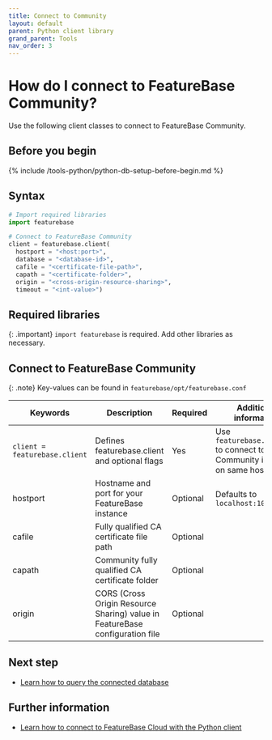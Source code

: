 ```yaml
---
title: Connect to Community
layout: default
parent: Python client library
grand_parent: Tools
nav_order: 3
---
```


# How do I connect to FeatureBase Community?

Use the following client classes to connect to FeatureBase Community.

## Before you begin

{% include /tools-python/python-db-setup-before-begin.md %}

## Syntax

```py
# Import required libraries
import featurebase

# Connect to FeatureBase Community
client = featurebase.client(
  hostport = "<host:port>",
  database = "<database-id>",
  cafile = "<certificate-file-path>",
  capath = "<certificate-folder>",
  origin = "<cross-origin-resource-sharing>",
  timeout = "<int-value>")
```

## Required libraries

{: .important}
`import featurebase` is required. Add other libraries as necessary.

## Connect to FeatureBase Community

{: .note}
Key-values can be found in `featurebase/opt/featurebase.conf`

| Keywords | Description | Required | Additional information |
|---|---|---|---|
| `client = featurebase.client` | Defines featurebase.client and optional flags | Yes | Use `featurebase.client()` to connect to Community instance on same host |
| hostport | Hostname and port for your FeatureBase instance | Optional | Defaults to `localhost:10101` |
| cafile | Fully qualified CA certificate file path | Optional |  |
| capath | Community fully qualified CA certificate folder | Optional |  |
| origin | CORS (Cross Origin Resource Sharing) value in FeatureBase configuration file  | Optional |  |

## Next step

* [Learn how to query the connected database](/docs/tools/python-client-library/python-client-query-connection)

## Further information

* [Learn how to connect to FeatureBase Cloud with the Python client](/docs/tools/python-client-library/python-client-connect-cloud)
